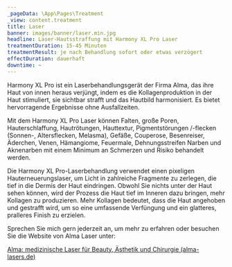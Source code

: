 ```yaml
---
_pageData: \App\Pages\Treatment
_view: content.treatment
title: Laser
banner: images/banner/laser.min.jpg
headline: Laser-Hautsstraffung mit Harmony XL Pro Laser
treatmentDuration: 15-45 Minuten
treatmentResult: je nach Behandlung sofort oder etwas verzögert
effectDuration: dauerhaft
downtime: ~
---
```


Harmony XL Pro ist ein Laserbehandlungsgerät der Firma Alma, das ihre Haut von innen heraus verjüngt, indem es die Kollagenproduktion in der Haut stimuliert, sie sichtbar strafft und das Hautbild harmonisiert. Es bietet hervorragende Ergebnisse ohne Ausfallzeiten.

Mit dem Harmony XL Pro Laser können Falten, große Poren, Hauterschlaffung, Hautrötungen, Hauttextur, Pigmentstörungen /-flecken (Sonnen-, Altersflecken, Melasma), Gefäße, Couperose, Besenreiser, Äderchen, Venen, Hämangiome, Feuermale, Dehnungsstreifen Narben und Aknenarben mit einem Minimum an Schmerzen und Risiko behandelt werden. 

Die Harmony XL Pro-Laserbehandlung verwendet einen pixeligen Hauterneuerungslaser, um Licht in zahlreiche Fragmente zu zerlegen, die tief in die Dermis der Haut eindringen. Obwohl Sie nichts unter der Haut sehen können, wird der Prozess die Haut tief im Inneren dazu bringen, mehr Kollagen zu produzieren. Mehr Kollagen bedeutet, dass die Haut angehoben und gestrafft wird, um so eine umfassende Verfüngung und ein glatteres, pralleres Finish zu erzielen.

Sprechen Sie mich gern jederzeit an, um mehr zu erfahren oder besuchen Sie die Website von Alma Laser unter:

[Alma: medizinische Laser für Beauty, Ästhetik und Chirurgie (alma-lasers.de)](https://www.alma-lasers.de/produkt/harmony-xl-pro-special-edition/)

